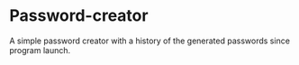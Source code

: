 # Password-creator

A simple password creator with a history of the generated passwords since program launch.
